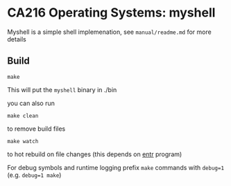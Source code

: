 # CA216 Operating Systems: myshell

Myshell is a simple shell implemenation, see `manual/readme.md` for more details

## Build
```
make
```
This will put the `myshell` binary in ./bin

you can also run
```
make clean
```
to remove build files

```
make watch
```
to hot rebuild on file changes (this depends on [entr](https://github.com/eradman/entr) program)

For debug symbols and runtime logging prefix `make` commands with `debug=1` (e.g. `debug=1 make`)
